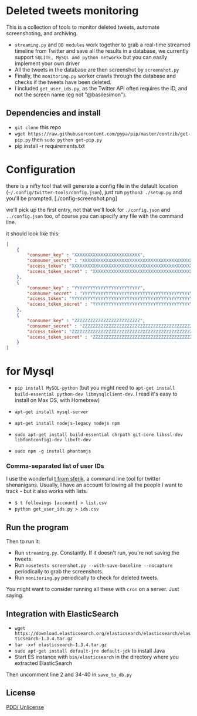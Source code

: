 # Deleted tweets monitoring

This is a collection of tools to monitor deleted tweets, automate screenshoting, and archiving.

* `streaming.py` and `DB modules` work together to grab a real-time streamed timeline from Twitter and save all the results in a database, we currently support `SQLITE, MySQL and python networkx` but you can easily implement your own driver
* All the tweets in the database are then screenshot by `screenshot.py`
* Finally, the `monitoring.py` worker crawls through the database and checks if the tweets have been deleted.
* I included `get_user_ids.py`, as the Twitter API often requires the ID, and not the screen name (eg not "@basilesimon").

## Dependencies and install
* `git clone` this repo
* `wget https://raw.githubusercontent.com/pypa/pip/master/contrib/get-pip.py`
then `sudo python get-pip.py`
* pip install -r requirements.txt

# Configuration
there is a nifty tool that will generate a config file in the default location (`~/.config/twitter-tools/config.json`), just run `python3 ./setup.py` and you'll be prompted.
[./config-screenshot.png]


we'll pick up the first entry, not that we'll look for `./config.json` and
`../config.json` too, of course you can specify any file with the command
line.

it should look like this:
```json
[
    {
        "consumer_key" : "XXXXXXXXXXXXXXXXXXXXXXXXX",
        "consumer_secret" : "XXXXXXXXXXXXXXXXXXXXXXXXXXXXXXXXXXXXXXXXXXXXXXXXXX",
        "access_token": "XXXXXXXXXXXXXXXXXXXXXXXXXXXXXXXXXXXXXXXXXXXXXXXXXX",
        "access_token_secret" : "XXXXXXXXXXXXXXXXXXXXXXXXXXXXXXXXXXXXXXXXXXXXX"
    },
    {
        "consumer_key" : "YYYYYYYYYYYYYYYYYYYYYYYYY",
        "consumer_secret" : "YYYYYYYYYYYYYYYYYYYYYYYYYYYYYYYYYYYYYYYYYYYYYYYYYY",
        "access_token": "YYYYYYYYYYYYYYYYYYYYYYYYYYYYYYYYYYYYYYYYYYYYYYYYYY",
        "access_token_secret" : "YYYYYYYYYYYYYYYYYYYYYYYYYYYYYYYYYYYYYYYYYYYYY"
    },
    {
        "consumer_key" : "ZZZZZZZZZZZZZZZZZZZZZZZZZ",
        "consumer_secret" : "ZZZZZZZZZZZZZZZZZZZZZZZZZZZZZZZZZZZZZZZZZZZZZZZZZZ",
        "access_token": "ZZZZZZZZZZZZZZZZZZZZZZZZZZZZZZZZZZZZZZZZZZZZZZZZZZ",
        "access_token_secret" : "ZZZZZZZZZZZZZZZZZZZZZZZZZZZZZZZZZZZZZZZZZZZZZ"
    }
]
```


# for Mysql
* `pip install MySQL-python` (but you might need to `apt-get install
  build-essential python-dev libmysqlclient-dev`. I read it's easy to install
  on Max OS, with Homebrew)
* `apt-get install mysql-server` 

* `apt-get install nodejs-legacy nodejs npm`
* `sudo apt-get install build-essential chrpath git-core libssl-dev libfontconfig1-dev libxft-dev`
* `sudo npm -g install phantomjs`

### Comma-separated list of user IDs
I use the wonderful [t from sferik](https://github.com/sferik/t), a command line tool for twitter shenanigans.
Usually, I have an account following all the people I want to track - but it also works with lists.

* `$ t followings [account] > list.csv`
* `python get_user_ids.py > ids.csv`

## Run the program
Then to run it:
* Run `streaming.py`. Constantly. If it doesn't run, you're not saving the tweets.
* Run `nosetests screenshot.py --with-save-baseline --nocapture` periodically to grab the screenshots.
* Run `monitoring.py` periodically to check for deleted tweets.

You might want to consider running all these with `cron` on a server. Just saying.

## Integration with ElasticSearch
* `wget https://download.elasticsearch.org/elasticsearch/elasticsearch/elasticsearch-1.3.4.tar.gz`
* `tar -xvf elasticsearch-1.3.4.tar.gz`
* `sudo apt-get install default-jre default-jdk` to install Java
* Start ES instance with `bin/elasticsearch` in the directory where you extracted ElasticSearch

Then uncomment line 2 and 34-40 in `save_to_db.py`


## License
[PDD/ Unlicense](http://choosealicense.com/licenses/unlicense/)
